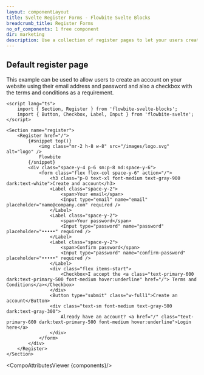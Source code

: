 ```yaml
---
layout: componentLayout
title: Svelte Register Forms - Flowbite Svelte Blocks
breadcrumb_title: Register Forms
no_of_components: 1 free component
dir: marketing
description: Use a collection of register pages to let your users create an account on your website based on multiple layouts, social media authentication, and more.
---
```


<script>
  import { TableProp, TableDefaultRow, CompoAttributesViewer } from '../utils'
  const components = 'Register, Section'
</script>

## Default register page

This example can be used to allow users to create an account on your website using their email address and password and also a checkbox with the terms and conditions as a requirement.

```svelte example
<script lang="ts">
	import { Section, Register } from 'flowbite-svelte-blocks';
	import { Button, Checkbox, Label, Input } from 'flowbite-svelte';
</script>

<Section name="register">
	<Register href="/">
		{#snippet top()}
			<img class="mr-2 h-8 w-8" src="/images/logo.svg" alt="logo" />
			Flowbite
		{/snippet}
		<div class="space-y-4 p-6 sm:p-8 md:space-y-6">
			<form class="flex flex-col space-y-6" action="/">
				<h3 class="p-0 text-xl font-medium text-gray-900 dark:text-white">Create and account</h3>
				<Label class="space-y-2">
					<span>Your email</span>
					<Input type="email" name="email" placeholder="name@company.com" required />
				</Label>
				<Label class="space-y-2">
					<span>Your password</span>
					<Input type="password" name="password" placeholder="•••••" required />
				</Label>
				<Label class="space-y-2">
					<span>Confirm password</span>
					<Input type="password" name="confirm-password" placeholder="•••••" required />
				</Label>
				<div class="flex items-start">
					<Checkbox>I accept the <a class="text-primary-600 dark:text-primary-500 font-medium hover:underline" href="/"> Terms and Conditions</a></Checkbox>
				</div>
				<Button type="submit" class="w-full1">Create an account</Button>
				<div class="text-sm font-medium text-gray-500 dark:text-gray-300">
					Already have an account? <a href="/" class="text-primary-600 dark:text-primary-500 font-medium hover:underline">Login here</a>
				</div>
			</form>
		</div>
	</Register>
</Section>
```

<CompoAttributesViewer {components}/>
